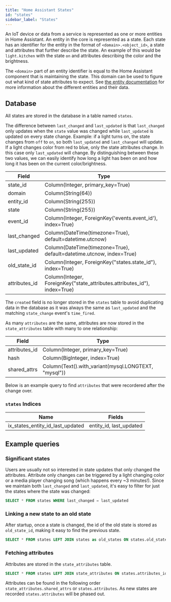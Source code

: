 ```yaml
---
title: "Home Assistant States"
id: "states"
sidebar_label: "States"
---
```


An IoT device or data from a service is represented as one or more entities in Home Assistant. An entity in the core is represented as a state. Each state has an identifier for the entity in the format of `<domain>.<object_id>`, a state and attributes that further describe the state. An example of this would be `light.kitchen` with the state `on` and attributes describing the color and the brightness.

The `<domain>` part of an entity identifier is equal to the Home Assistant component that is maintaining the state. This domain can be used to figure out what kind of state attributes to expect. See [the entity documentation](https://developers.home-assistant.io/docs/core/entity/) for more information about the different entities and their data.

## Database

All states are stored in the database in a table named `states`.

The difference between `last_changed` and `last_updated` is that `last_changed` only updates when the `state` value was changed while `last_updated` is updated on every state change. Example: if a light turns on, the state changes from `off` to `on`, so both `last_updated` and `last_changed` will update. If a light changes color from red to blue, only the state attributes change. In this case only `last_updated` will change. By distinguishing between these two values, we can easily identify how long a light has been on and how long it has been on the current color/brightness.

| Field             | Type                                                                      |
| ----------------- | ------------------------------------------------------------------------- |
| state_id          | Column(Integer, primary_key=True)                                         |
| domain            | Column(String(64))                                                        |
| entity_id         | Column(String(255))                                                       |
| state             | Column(String(255))                                                       |
| event_id          | Column(Integer, ForeignKey('events.event_id'), index=True)                |
| last_changed      | Column(DateTime(timezone=True), default=datetime.utcnow)                  |
| last_updated      | Column(DateTime(timezone=True), default=datetime.utcnow, index=True)      |
| old_state_id      | Column(Integer, ForeignKey("states.state_id"), index=True)                |
| attributes_id     | Column(Integer, ForeignKey("state_attributes.attributes_id"), index=True) |

The `created` field is no longer stored in the `states` table to avoid duplicating data in the database as it was always the same as `last_updated` and the matching `state_change` event's `time_fired`.

As many `attributes` are the same, attributes are now stored in the `state_attributes` table with many to one relationship:

| Field             | Type                                                                 |
| ----------------- | -------------------------------------------------------------------- |
| attributes_id     | Column(Integer, primary_key=True)                                    |
| hash              | Column(BigInteger, index=True)                                       |
| shared_attrs      | Column(Text().with_variant(mysql.LONGTEXT, "mysql"))                 |

Below is an example query to find `attributes` that were recordered after the change over.

### `states` Indices

| Name                             | Fields                  |
| -------------------------------- | ----------------------- |
| ix_states_entity_id_last_updated | entity_id, last_updated |

## Example queries

### Significant states

Users are usually not so interested in state updates that only changed the attributes. Attribute only changes can be triggered by a light changing color or a media player changing song (which happens every ~3 minutes!). Since we maintain both `last_changed` and `last_updated`, it's easy to filter for just the states where the state was changed:

```sql
SELECT * FROM states WHERE last_changed = last_updated
```

### Linking a new state to an old state

After startup, once a state is changed, the id of the old state is stored as `old_state_id`, making it easy to find the previous state.

```sql
SELECT * FROM states LEFT JOIN states as old_states ON states.old_state_id = old_states.state_id
```

### Fetching attributes

Attributes are stored in the `state_attributes` table.

```sql
SELECT * FROM states LEFT JOIN state_attributes ON states.attributes_id = state_attributes.attributes_id
```

Attributes can be found in the following order `state_attributes.shared_attrs` or `states.attributes`.
As new states are recorded `states.attributes` will be phased out.